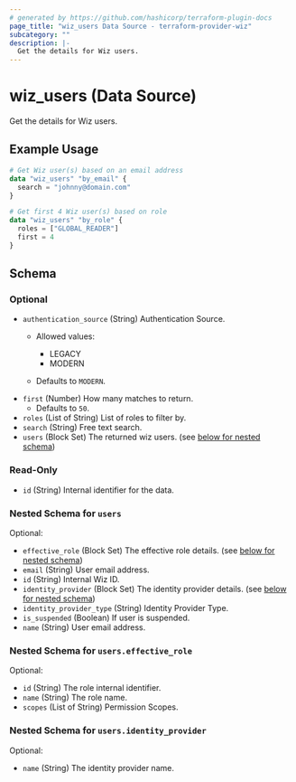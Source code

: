 ```yaml
---
# generated by https://github.com/hashicorp/terraform-plugin-docs
page_title: "wiz_users Data Source - terraform-provider-wiz"
subcategory: ""
description: |-
  Get the details for Wiz users.
---
```


# wiz_users (Data Source)

Get the details for Wiz users.

## Example Usage

```terraform
# Get Wiz user(s) based on an email address
data "wiz_users" "by_email" {
  search = "johnny@domain.com"
}

# Get first 4 Wiz user(s) based on role
data "wiz_users" "by_role" {
  roles = ["GLOBAL_READER"]
  first = 4
}
```

<!-- schema generated by tfplugindocs -->
## Schema

### Optional

- `authentication_source` (String) Authentication Source.
    - Allowed values: 
        - LEGACY
        - MODERN

    - Defaults to `MODERN`.
- `first` (Number) How many matches to return.
    - Defaults to `50`.
- `roles` (List of String) List of roles to filter by.
- `search` (String) Free text search.
- `users` (Block Set) The returned wiz users. (see [below for nested schema](#nestedblock--users))

### Read-Only

- `id` (String) Internal identifier for the data.

<a id="nestedblock--users"></a>
### Nested Schema for `users`

Optional:

- `effective_role` (Block Set) The effective role details. (see [below for nested schema](#nestedblock--users--effective_role))
- `email` (String) User email address.
- `id` (String) Internal Wiz ID.
- `identity_provider` (Block Set) The identity provider details. (see [below for nested schema](#nestedblock--users--identity_provider))
- `identity_provider_type` (String) Identity Provider Type.
- `is_suspended` (Boolean) If user is suspended.
- `name` (String) User email address.

<a id="nestedblock--users--effective_role"></a>
### Nested Schema for `users.effective_role`

Optional:

- `id` (String) The role internal identifier.
- `name` (String) The role name.
- `scopes` (List of String) Permission Scopes.


<a id="nestedblock--users--identity_provider"></a>
### Nested Schema for `users.identity_provider`

Optional:

- `name` (String) The identity provider name.


